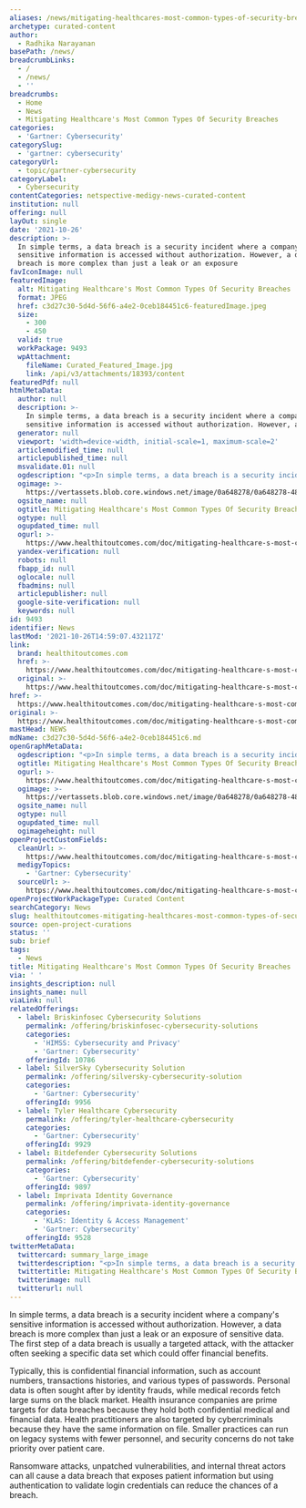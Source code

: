 ```yaml
---
aliases: /news/mitigating-healthcares-most-common-types-of-security-breaches
archetype: curated-content
author:
  - Radhika Narayanan
basePath: /news/
breadcrumbLinks:
  - /
  - /news/
  - ''
breadcrumbs:
  - Home
  - News
  - Mitigating Healthcare's Most Common Types Of Security Breaches
categories:
  - 'Gartner: Cybersecurity'
categorySlug:
  - 'gartner: cybersecurity'
categoryUrl:
  - topic/gartner-cybersecurity
categoryLabel:
  - Cybersecurity
contentCategories: netspective-medigy-news-curated-content
institution: null
offering: null
layOut: single
date: '2021-10-26'
description: >-
  In simple terms, a data breach is a security incident where a company's
  sensitive information is accessed without authorization. However, a data
  breach is more complex than just a leak or an exposure 
favIconImage: null
featuredImage:
  alt: Mitigating Healthcare's Most Common Types Of Security Breaches
  format: JPEG
  href: c3d27c30-5d4d-56f6-a4e2-0ceb184451c6-featuredImage.jpeg
  size:
    - 300
    - 450
  valid: true
  workPackage: 9493
  wpAttachment:
    fileName: Curated_Featured_Image.jpg
    link: /api/v3/attachments/18393/content
featuredPdf: null
htmlMetaData:
  author: null
  description: >-
    In simple terms, a data breach is a security incident where a company&#39;s
    sensitive information is accessed without authorization. However, a data...
  generator: null
  viewport: 'width=device-width, initial-scale=1, maximum-scale=2'
  articlemodified_time: null
  articlepublished_time: null
  msvalidate.01: null
  ogdescription: "<p>In simple terms, a data breach is a security incident where a company&#39;s sensitive information is accessed without authorization. However, a data breach is more complex than just a leak or an exposure of sensitive data. The first step of a data breach is usually a targeted attack, with the attacker often seeking a specific data set which could offer financial benefits.</p>\r\n"
  ogimage: >-
    https://vertassets.blob.core.windows.net/image/0a648278/0a648278-48dc-47a2-a3d5-03474abb4834/broken_security_lock_450x300.jpg
  ogsite_name: null
  ogtitle: Mitigating Healthcare's Most Common Types Of Security Breaches
  ogtype: null
  ogupdated_time: null
  ogurl: >-
    https://www.healthitoutcomes.com/doc/mitigating-healthcare-s-most-common-types-of-security-breaches-0001
  yandex-verification: null
  robots: null
  fbapp_id: null
  oglocale: null
  fbadmins: null
  articlepublisher: null
  google-site-verification: null
  keywords: null
id: 9493
identifier: News
lastMod: '2021-10-26T14:59:07.432117Z'
link:
  brand: healthitoutcomes.com
  href: >-
    https://www.healthitoutcomes.com/doc/mitigating-healthcare-s-most-common-types-of-security-breaches-0001
  original: >-
    https://www.healthitoutcomes.com/doc/mitigating-healthcare-s-most-common-types-of-security-breaches-0001
href: >-
  https://www.healthitoutcomes.com/doc/mitigating-healthcare-s-most-common-types-of-security-breaches-0001
original: >-
  https://www.healthitoutcomes.com/doc/mitigating-healthcare-s-most-common-types-of-security-breaches-0001
mastHead: NEWS
mdName: c3d27c30-5d4d-56f6-a4e2-0ceb184451c6.md
openGraphMetaData:
  ogdescription: "<p>In simple terms, a data breach is a security incident where a company&#39;s sensitive information is accessed without authorization. However, a data breach is more complex than just a leak or an exposure of sensitive data. The first step of a data breach is usually a targeted attack, with the attacker often seeking a specific data set which could offer financial benefits.</p>\r\n"
  ogtitle: Mitigating Healthcare's Most Common Types Of Security Breaches
  ogurl: >-
    https://www.healthitoutcomes.com/doc/mitigating-healthcare-s-most-common-types-of-security-breaches-0001
  ogimage: >-
    https://vertassets.blob.core.windows.net/image/0a648278/0a648278-48dc-47a2-a3d5-03474abb4834/broken_security_lock_450x300.jpg
  ogsite_name: null
  ogtype: null
  ogupdated_time: null
  ogimageheight: null
openProjectCustomFields:
  cleanUrl: >-
    https://www.healthitoutcomes.com/doc/mitigating-healthcare-s-most-common-types-of-security-breaches-0001
  medigyTopics:
    - 'Gartner: Cybersecurity'
  sourceUrl: >-
    https://www.healthitoutcomes.com/doc/mitigating-healthcare-s-most-common-types-of-security-breaches-0001
openProjectWorkPackageType: Curated Content
searchCategory: News
slug: healthitoutcomes-mitigating-healthcares-most-common-types-of-security-breaches
source: open-project-curations
status: ''
sub: brief
tags:
  - News
title: Mitigating Healthcare's Most Common Types Of Security Breaches
via: ' '
insights_description: null
insights_name: null
viaLink: null
relatedOfferings:
  - label: Briskinfosec Cybersecurity Solutions
    permalink: /offering/briskinfosec-cybersecurity-solutions
    categories:
      - 'HIMSS: Cybersecurity and Privacy'
      - 'Gartner: Cybersecurity'
    offeringId: 10786
  - label: SilverSky Cybersecurity Solution
    permalink: /offering/silversky-cybersecurity-solution
    categories:
      - 'Gartner: Cybersecurity'
    offeringId: 9956
  - label: Tyler Healthcare Cybersecurity
    permalink: /offering/tyler-healthcare-cybersecurity
    categories:
      - 'Gartner: Cybersecurity'
    offeringId: 9929
  - label: Bitdefender Cybersecurity Solutions
    permalink: /offering/bitdefender-cybersecurity-solutions
    categories:
      - 'Gartner: Cybersecurity'
    offeringId: 9897
  - label: Imprivata Identity Governance
    permalink: /offering/imprivata-identity-governance
    categories:
      - 'KLAS: Identity & Access Management'
      - 'Gartner: Cybersecurity'
    offeringId: 9528
twitterMetaData:
  twittercard: summary_large_image
  twitterdescription: "<p>In simple terms, a data breach is a security incident where a company&#39;s sensitive information is accessed without authorization. However, a data breach is more complex than just a leak or an exposure of sensitive data. The first step of a data breach is usually a targeted attack, with the attacker often seeking a specific data set which could offer financial benefits.</p>\r\n"
  twittertitle: Mitigating Healthcare's Most Common Types Of Security Breaches
  twitterimage: null
  twitterurl: null
---
```

<p>In simple terms, a data breach is a security incident where a company's sensitive information is accessed without authorization. However, a data breach is more complex than just a leak or an exposure of sensitive data. The first step of a data breach is usually a targeted attack, with the attacker often seeking a specific data set which could offer financial benefits.</p><p>Typically, this is confidential financial information, such as account numbers, transactions histories, and&nbsp;various types of passwords. Personal data is often sought after by identity frauds, while medical records fetch large sums on the black market. Health insurance companies are prime targets for data breaches because they hold both confidential medical and financial data. Health practitioners are also targeted by cybercriminals because they have the same information on file. Smaller practices can run on legacy systems with fewer personnel, and security concerns do not take priority over patient care.</p><p>Ransomware attacks, unpatched vulnerabilities, and internal threat actors can all cause a data breach that exposes patient information but using authentication to validate login credentials can reduce the chances of a breach.</p>